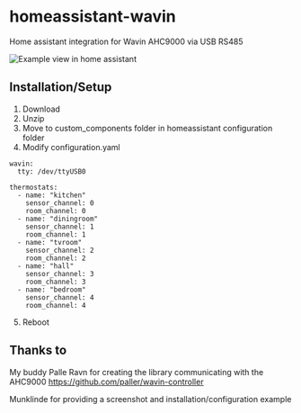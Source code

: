# homeassistant-wavin
Home assistant integration for Wavin AHC9000 via USB RS485


![Example view in home assistant](https://user-images.githubusercontent.com/1448145/72713504-6f1f0780-3b6d-11ea-9286-8a1cad3fe56e.png)

## Installation/Setup

1. Download
2. Unzip
3. Move to custom_components folder in homeassistant configuration folder
4. Modify configuration.yaml

```
wavin:
  tty: /dev/ttyUSB0
  
thermostats: 
  - name: "kitchen"
    sensor_channel: 0
    room_channel: 0
  - name: "diningroom"
    sensor_channel: 1
    room_channel: 1
  - name: "tvroom"
    sensor_channel: 2
    room_channel: 2
  - name: "hall"
    sensor_channel: 3
    room_channel: 3
  - name: "bedroom"
    sensor_channel: 4
    room_channel: 4
```

5. Reboot

## Thanks to

My buddy Palle Ravn for creating the library communicating with the AHC9000
https://github.com/paller/wavin-controller

Munklinde for providing a screenshot and installation/configuration example
